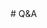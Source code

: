 <div class="title-icon" style="background-image: url(/course/assets/icons/q_and_a.svg)"></div>
# Q&A